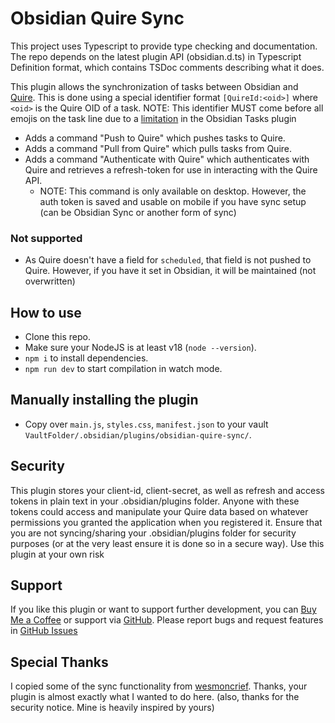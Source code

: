 # Obsidian Quire Sync

This project uses Typescript to provide type checking and documentation.
The repo depends on the latest plugin API (obsidian.d.ts) in Typescript Definition format, which contains TSDoc comments describing what it does.

This plugin allows the synchronization of tasks between Obsidian and [Quire](https://quire.io). This is done using a special identifier format `[QuireId:<oid>]` where `<oid>` is the Quire OID of a task. NOTE: This identifier MUST come before all emojis on the task line due to a [limitation](https://publish.obsidian.md/tasks/Getting+Started/Auto-Suggest#What+do+I+need+to+know+about+the+order+of+items+in+a+task%3F) in the Obsidian Tasks plugin

- Adds a command "Push to Quire" which pushes tasks to Quire.
- Adds a command "Pull from Quire" which pulls tasks from Quire.
- Adds a command "Authenticate with Quire" which authenticates with Quire and retrieves a refresh-token for use in interacting with the Quire API.
  - NOTE: This command is only available on desktop. However, the auth token is saved and usable on mobile if you have sync setup (can be Obsidian Sync or another form of sync)

### Not supported

- As Quire doesn't have a field for `scheduled`, that field is not pushed to Quire. However, if you have it set in Obsidian, it will be maintained (not overwritten)

## How to use

- Clone this repo.
- Make sure your NodeJS is at least v18 (`node --version`).
- `npm i` to install dependencies.
- `npm run dev` to start compilation in watch mode.

## Manually installing the plugin

- Copy over `main.js`, `styles.css`, `manifest.json` to your vault `VaultFolder/.obsidian/plugins/obsidian-quire-sync/`.

## Security

This plugin stores your client-id, client-secret, as well as refresh and access tokens in plain text in your .obsidian/plugins folder. Anyone with these tokens could access and manipulate your Quire data based on whatever permissions you granted the application when you registered it. Ensure that you are not syncing/sharing your .obsidian/plugins folder for security purposes (or at the very least ensure it is done so in a secure way). Use this plugin at your own risk

## Support

If you like this plugin or want to support further development, you can [Buy Me a Coffee](https://www.buymeacoffee.com/lazyguru) or support via [GitHub](https://github.com/sponsors/lazyguru).
Please report bugs and request features in [GitHub Issues](https://github.com/lazyguru/obsidian-quire-sync/issues)

## Special Thanks

I copied some of the sync functionality from [wesmoncrief](https://github.com/wesmoncrief/obsidian-todoist-text/). Thanks, your plugin is almost exactly what I wanted to do here. (also, thanks for the security notice. Mine is heavily inspired by yours)

